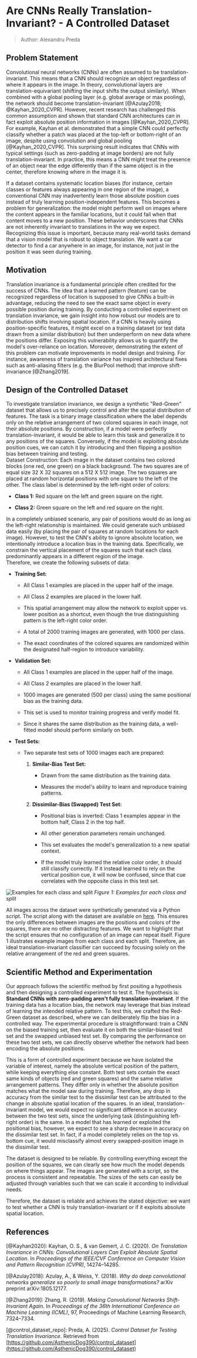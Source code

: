 # Are CNNs Really Translation-Invariant? - A Controlled Dataset 
> Author: Alexandru Preda
## Problem Statement

Convolutional neural networks (CNNs) are often assumed to be
translation-invariant. This means that a CNN should recognize an object
regardless of where it appears in the image. In theory, convolutional
layers are translation-equivariant (shifting the input shifts the output
similarly). When combined with a global pooling layer (e.g. global
average or max pooling), the network should become translation-invariant
[@Azulay2018; @Kayhan_2020_CVPR]. However, recent research has
challenged this common assumption and shown that standard CNN
architectures can in fact exploit absolute position information in
images [@Kayhan_2020_CVPR]. For example, Kayhan et al. demonstrated that
a simple CNN could perfectly classify whether a patch was placed at the
top-left or bottom-right of an image, despite using convolution and
global pooling [@Kayhan_2020_CVPR]. This surprising result indicates
that CNNs with typical settings (such as zero-padding at image borders)
are not fully translation-invariant. In practice, this means a CNN might
treat the presence of an object near the edge differently than if the
same object is in the center, therefore knowing where in the image it
is.

If a dataset contains systematic location biases (for instance, certain
classes or features always appearing in one region of the image), a
conventional CNN may inadvertently learn those absolute position cues
instead of truly learning position-independent features. This becomes a
problem for generalization: the model might perform well on images where
the content appears in the familiar locations, but it could fail when
that content moves to a new position. These behavior underscores that
CNNs are not inherently invariant to translations in the way we expect.
Recognizing this issue is important, because many real-world tasks
demand that a vision model that is robust to object translation. We want
a car detector to find a car anywhere in an image, for instance, not
just in the position it was seen during training.

## Motivation

Translation invariance is a fundamental principle often credited for the
success of CNNs. The idea that a learned pattern (feature) can be
recognized regardless of location is supposed to give CNNs a built-in
advantage, reducing the need to see the exact same object in every
possible position during training. By conducting a controlled experiment
on translation invariance, we gain insight into how robust our models
are to distribution shifts involving spatial location. If a CNN is
heavily using position-specific features, it might excel on a training
dataset (or test data drawn from a similar distribution) but then
underperform on new data where the positions differ. Exposing this
vulnerability allows us to quantify the model's over-reliance on
location. Moreover, demonstrating the extent of this problem can
motivate improvements in model design and training. For instance,
awareness of translation variance has inspired architectural fixes such
as anti-aliasing filters (e.g. the BlurPool method) that improve
shift-invariance [@Zhang2019].

## Design of the Controlled Dataset

To investigate translation invariance, we design a synthetic "Red-Green"
dataset that allows us to precisely control and
alter the spatial distribution of features. The task is a binary image
classification where the label depends only on the relative arrangement
of two colored squares in each image, not their absolute positions. By
construction, if a model were perfectly translation-invariant, it would
be able to learn this task and generalize it to any positions of the
squares. Conversely, if the model is exploiting absolute position cues,
we can catch it by introducing and then flipping a position bias between
training and testing.\
Dataset Construction: Each image in the dataset contains two colored
blocks (one red, one green) on a black background. The two squares are
of equal size 32 X 32 squares on a
512 X 512 image. The two squares are placed at
random horizontal positions with one square to the left of the other.
The class label is determined by the left-right order of colors:

- **Class 1:** Red square on the left and green square on the right.

- **Class 2:** Green square on the left and red square on the right.

In a completely unbiased scenario, any pair of positions would do as
long as the left-right relationship is maintained. We could generate
such unbiased data easily (by placing the pair of squares at random
locations for each image). However, to test the CNN's ability to ignore
absolute location, we intentionally introduce a location bias in the
training data. Specifically, we constrain the vertical placement of the
squares such that each class predominantly appears in a different region
of the image.\
Therefore, we create the following subsets of data:

- **Training Set:**

  - All Class 1 examples are placed in the upper half of the image.

  - All Class 2 examples are placed in the lower half.

  - This spatial arrangement may allow the network to exploit upper vs.
    lower position as a shortcut, even though the true distinguishing
    pattern is the left-right color order.

  - A total of 2000 training images are generated, with 1000 per class.

  - The exact coordinates of the colored squares are randomized within
    the designated half-region to introduce variability.

- **Validation Set:**

  - All Class 1 examples are placed in the upper half of the image.

  - All Class 2 examples are placed in the lower half.

  - 1000 images are generated (500 per class) using the same positional
    bias as the training data.

  - This set is used to monitor training progress and verify model fit.

  - Since it shares the same distribution as the training data, a
    well-fitted model should perform similarly on both.

- **Test Sets:**

  - Two separate test sets of 1000 images each are prepared:

    1.  **Similar-Bias Test Set:**

        - Drawn from the same distribution as the training data.

        - Measures the model's ability to learn and reproduce training
          patterns.

    2.  **Dissimilar-Bias (Swapped) Test Set:**

        - Positional bias is inverted: Class 1 examples appear in the
          bottom half, Class 2 in the top half.

        - All other generation parameters remain unchanged.

        - This set evaluates the model's generalization to a new spatial
          context.

        - If the model truly learned the relative color order, it should
          still classify correctly. If it instead learned to rely on the
          vertical position cue, it will now be confused, since that cue
          correlates with the opposite class in this test set.

![Examples for each class and split](image.png)
*Figure 1: Examples for each class and split*

All images across the dataset were synthetically generated via a Python
script. The script along with the dataset are available on
[here](https://github.com/AsthenicDog390/control_dataset). This ensures
the only differences between images are the positions and colors of the
squares, there are no other distracting features. We want to highlight
that the script ensures that no configuration of an image can repeat
itself. Figure 1 illustrates example images from each
class and each split. Therefore, an ideal translation-invariant
classifier can succeed by focusing solely on the relative arrangement of
the red and green squares.

## Scientific Method and Experimentation

Our approach follows the scientific method by first positing a
hypothesis and then designing a controlled experiment to test it. The
hypothesis is: **Standard CNNs with zero-padding aren't fully
translation-invariant**. If the training data has a location bias, the
network may leverage that bias instead of learning the intended relative
pattern. To test this, we crafted the Red-Green dataset as described,
where we can deliberately flip the bias in a controlled way. The
experimental procedure is straightforward: train a CNN on the biased
training set, then evaluate it on both the similar-biased test set and
the swapped unbiased test set. By comparing the performance on these two
test sets, we can directly observe whether the network had been encoding
the absolute positions.

This is a form of controlled experiment because we have isolated the
variable of interest, namely the absolute vertical position of the
pattern, while keeping everything else constant. Both test sets contain
the exact same kinds of objects (red and green squares) and the same
relative arrangement patterns. They differ only in whether the absolute
position matches what the model saw during training. Therefore, any drop
in accuracy from the similar test to the dissimilar test can be
attributed to the change in absolute spatial location of the squares. In
an ideal, translation-invariant model, we would expect no significant
difference in accuracy between the two test sets, since the underlying
task (distinguishing left-right order) is the same. In a model that has
learned or exploited the positional bias, however, we expect to see a
sharp decrease in accuracy on the dissimilar test set. In fact, if a
model completely relies on the top vs. bottom cue, it would misclassify
almost every swapped-position image in the dissimilar test.

The dataset is designed to be reliable. By controlling everything except
the position of the squares, we can clearly see how much the model
depends on where things appear. The images are generated with a script,
so the process is consistent and repeatable. The sizes of the sets can
easily be adjusted through variables such that we can scale it according
to individual needs.

Therefore, the dataset is reliable and achieves the stated objective: we
want to test whether a CNN is truly translation-invariant or if it
exploits absolute spatial location.

## References

[@Kayhan2020]: Kayhan, O. S., & van Gemert, J. C. (2020). *On Translation Invariance in CNNs: Convolutional Layers Can Exploit Absolute Spatial Location*. In *Proceedings of the IEEE/CVF Conference on Computer Vision and Pattern Recognition (CVPR)*, 14274–14285.

[@Azulay2018]: Azulay, A., & Weiss, Y. (2018). *Why do deep convolutional networks generalize so poorly to small image transformations?* arXiv preprint arXiv:1805.12177.

[@Zhang2019]: Zhang, R. (2019). *Making Convolutional Networks Shift-Invariant Again*. In *Proceedings of the 36th International Conference on Machine Learning (ICML)*, 97, Proceedings of Machine Learning Research, 7324–7334.

[@control_dataset_repo]: Preda, A. (2025). *Control Dataset for Testing Translation Invariance*. Retrieved from [https://github.com/AsthenicDog390/control_dataset](https://github.com/AsthenicDog390/control_dataset)